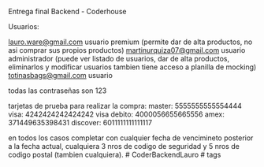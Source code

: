 Entrega final Backend - Coderhouse

Usuarios:

lauro.ware@gmail.com usuario premium (permite dar de alta productos, no asi comprar sus propios productos)
martinurquiza07@gmail.com usuario administrador (puede ver listado de usuarios, dar de alta productos, eliminarlos y modificar usuarios tambien tiene acceso a planilla de mocking)
totinasbags@gmail.com usuario

todas las contraseñas son 123

tarjetas de prueba para realizar la compra:
master:
5555555555554444
visa:
4242424242424242
visa debito:
4000056655665556
amex:
371449635398431
discover:
6011111111111117

en todos los casos completar con cualquier fecha de vencimineto posterior a la fecha actual, cualquiera 3 nros de codigo de seguridad y 5 nros de codigo postal (tambien cualquiera).
#   C o d e r B a c k e n d L a u r o  
 #   t a g s  
 